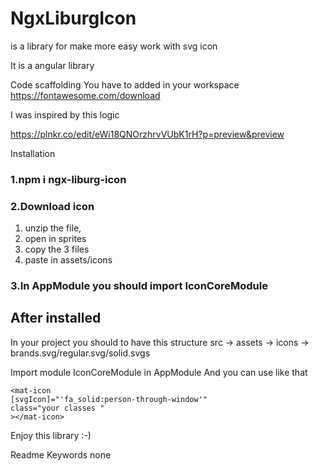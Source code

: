 # NgxLiburgIcon
is a library for make more easy work with svg icon

It is a angular library

Code scaffolding
You have to added in your workspace https://fontawesome.com/download

I was inspired by this logic

https://plnkr.co/edit/eWi18QNOrzhrvVUbK1rH?p=preview&preview

Installation
### 1.npm i ngx-liburg-icon

### 2.Download icon

1. unzip the file,
2. open in sprites
3. copy the 3 files
4. paste in assets/icons
### 3.In AppModule you should import IconCoreModule

## After installed
In your project you should to have this structure src -> assets -> icons -> brands.svg/regular.svg/solid.svgs

Import module IconCoreModule in AppModule And you can use like that

```angular2html
<mat-icon
[svgIcon]="'fa_solid:person-through-window'"
class="your classes "
></mat-icon>
```
Enjoy this library :-)

Readme
Keywords
none
